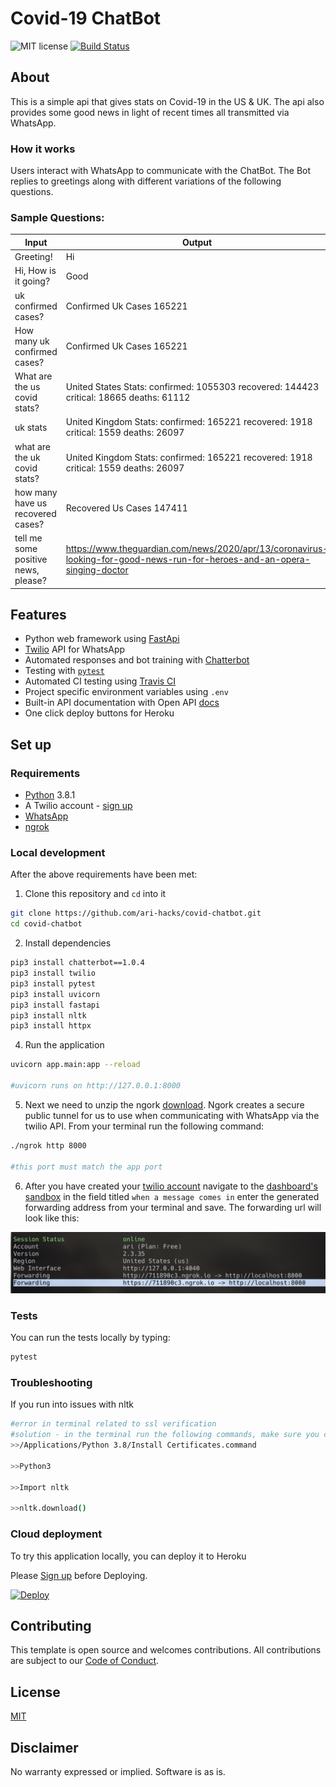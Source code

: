# Covid-19 ChatBot

![MIT license](https://img.shields.io/badge/License-MIT-blue.svg) [![Build Status](https://travis-ci.com/ari-hacks/covid-chatbot.svg?branch=master)](https://travis-ci.com/ari-hacks/covid-chatbot)


## About

This is a simple api that gives stats on Covid-19 in the US & UK. The api also provides some good news in light of recent times all transmitted via WhatsApp.

### How it works

Users interact with WhatsApp to communicate with the ChatBot. 
The Bot replies to greetings along with different variations of the following questions.

### Sample Questions:

Input | Output| 
---------|----------|
Greeting!| Hi | 
Hi, How is it going? | Good | 
uk confirmed cases? | Confirmed Uk Cases 165221 | 
How many uk confirmed cases? | Confirmed Uk Cases 165221 
What are the us covid stats? | United States Stats: confirmed: 1055303 recovered: 144423 critical: 18665 deaths: 61112
uk stats |United Kingdom Stats: confirmed: 165221 recovered: 1918 critical: 1559 deaths: 26097
what are the uk covid stats? | United Kingdom Stats: confirmed: 165221 recovered: 1918 critical: 1559 deaths: 26097
how many have us recovered cases? | Recovered Us Cases 147411
tell me some positive news, please? | https://www.theguardian.com/news/2020/apr/13/coronavirus-looking-for-good-news-run-for-heroes-and-an-opera-singing-doctor



## Features

- Python web framework using [FastApi](https://fastapi.tiangolo.com/)
- [Twilio](https://www.twilio.com/whatsapp) API for WhatsApp 
- Automated responses and bot training with [Chatterbot](https://chatterbot.readthedocs.io/en/stable/)
- Testing with [`pytest`](https://docs.pytest.org/en/latest/)
- Automated CI testing using [Travis CI](https://travis-ci.com/github/ari-hacks/covid-chatbot)
- Project specific environment variables using `.env` 
- Built-in API documentation with Open API [docs](https://covid-chatterbot.herokuapp.com/docs)
- One click deploy buttons for Heroku


## Set up

### Requirements

- [Python](https://www.python.org/) 3.8.1
- A Twilio account - [sign up](https://www.twilio.com/whatsapp)
- [WhatsApp](https://www.whatsapp.com/)
- [ngrok](https://ngrok.com/)


### Local development

After the above requirements have been met:

1. Clone this repository and `cd` into it

```bash
git clone https://github.com/ari-hacks/covid-chatbot.git
cd covid-chatbot
```

2. Install dependencies

```bash
pip3 install chatterbot==1.0.4
pip3 install twilio 
pip3 install pytest 
pip3 install uvicorn    
pip3 install fastapi  
pip3 install nltk   
pip3 install httpx         
```

4. Run the application

```bash
uvicorn app.main:app --reload 

#uvicorn runs on http://127.0.0.1:8000    
```

5. Next we need to unzip the ngork [download](https://ngrok.com/download). Ngork creates a secure public tunnel for us to use when communicating with WhatsApp via the twilio API. From your terminal run the following command: 

```bash
./ngrok http 8000

#this port must match the app port
```
6. After you have created your [twilio account](https://www.twilio.com/whatsapp) navigate to the [dashboard's sandbox](https://www.twilio.com/console/sms/whatsapp/sandbox) in the field titled ` when a message comes in ` enter the generated forwarding address from your terminal and save. The forwarding url will look like this: 

![Alt text](/ngork_ex.png?raw=true "Demo")



### Tests

You can run the tests locally by typing:

```bash
pytest
```
### Troubleshooting
If you run into issues with nltk 

```bash
#error in terminal related to ssl verification
#solution - in the terminal run the following commands, make sure you change the version of python accordingly 
>>/Applications/Python 3.8/Install Certificates.command

>>Python3

>>Import nltk

>>nltk.download() 
```

### Cloud deployment

To try this application locally, you can deploy it to Heroku

Please [Sign up](https://www.heroku.com/)  before Deploying. 

 [![Deploy](https://www.herokucdn.com/deploy/button.svg)](https://heroku.com/deploy)                                               



## Contributing

This template is open source and welcomes contributions. All contributions are subject to our [Code of Conduct](https://github.com/twilio-labs/.github/blob/master/CODE_OF_CONDUCT.md).


## License

[MIT](http://www.opensource.org/licenses/mit-license.html)

## Disclaimer

No warranty expressed or implied. Software is as is.